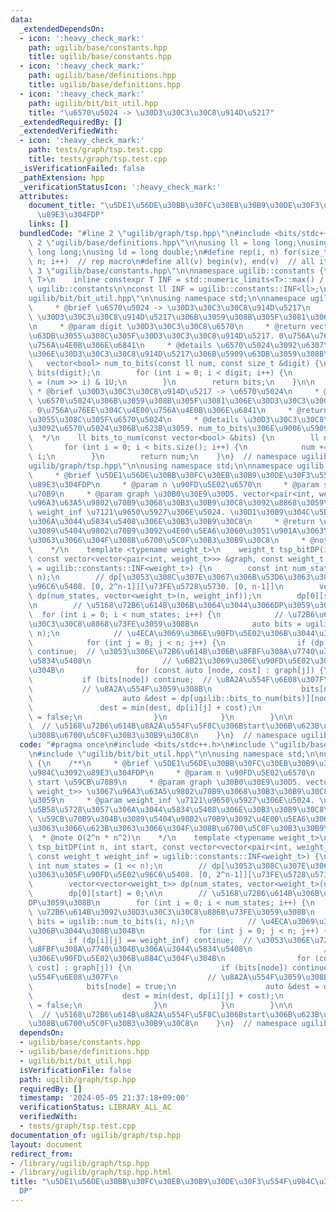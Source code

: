 ```yaml
---
data:
  _extendedDependsOn:
  - icon: ':heavy_check_mark:'
    path: ugilib/base/constants.hpp
    title: ugilib/base/constants.hpp
  - icon: ':heavy_check_mark:'
    path: ugilib/base/definitions.hpp
    title: ugilib/base/definitions.hpp
  - icon: ':heavy_check_mark:'
    path: ugilib/bit/bit_util.hpp
    title: "\u6570\u5024 -> \u30D3\u30C3\u30C8\u914D\u5217"
  _extendedRequiredBy: []
  _extendedVerifiedWith:
  - icon: ':heavy_check_mark:'
    path: tests/graph/tsp.test.cpp
    title: tests/graph/tsp.test.cpp
  _isVerificationFailed: false
  _pathExtension: hpp
  _verificationStatusIcon: ':heavy_check_mark:'
  attributes:
    document_title: "\u5DE1\u56DE\u30BB\u30FC\u30EB\u30B9\u30DE\u30F3\u554F\u984C\u3092\
      \u89E3\u304FDP"
    links: []
  bundledCode: "#line 2 \"ugilib/graph/tsp.hpp\"\n#include <bits/stdc++.h>\n#line\
    \ 2 \"ugilib/base/definitions.hpp\"\n\nusing ll = long long;\nusing ull = unsigned\
    \ long long;\nusing ld = long double;\n#define rep(i, n) for(size_t i = 0; i <\
    \ n; i++)  // rep macro\n#define all(v) begin(v), end(v)  // all iterator\n#line\
    \ 3 \"ugilib/base/constants.hpp\"\n\nnamespace ugilib::constants {\n    template<typename\
    \ T>\n    inline constexpr T INF = std::numeric_limits<T>::max() / 2;\n} // namespace\
    \ ugilib::constants\n\nconst ll INF = ugilib::constants::INF<ll>;\n#line 4 \"\
    ugilib/bit/bit_util.hpp\"\n\nusing namespace std;\n\nnamespace ugilib {\n    /**\n\
    \     * @brief \u6570\u5024 -> \u30D3\u30C3\u30C8\u914D\u5217\n     * @param num\
    \ \u30D3\u30C3\u30C8\u914D\u5217\u306B\u3059\u308B\u305F\u3081\u306E\u6570\u5024\
    \n     * @param digit \u30D3\u30C3\u30C8\u6570\n     * @return vector<bool> \u5909\
    \u63DB\u3055\u308C\u305F\u30D3\u30C3\u30C8\u914D\u5217. 0\u756A\u76EE\u304C\u4E00\
    \u756A\u4E0B\u306E\u6841\n     * @details \u6570\u5024\u3092\u6307\u5B9A\u6841\
    \u306E\u30D3\u30C3\u30C8\u914D\u5217\u306B\u5909\u63DB\u3059\u308B\n    */\n \
    \   vector<bool> num_to_bits(const ll num, const size_t &digit) {\n        vector<bool>\
    \ bits(digit);\n        for (int i = 0; i < digit; i++) {\n            bits[i]\
    \ = (num >> i) & 1U;\n        }\n        return bits;\n    }\n\n    /**\n    \
    \ * @brief \u30D3\u30C3\u30C8\u914D\u5217 -> \u6570\u5024\n     * @param bits\
    \ \u6570\u5024\u306B\u3059\u308B\u305F\u3081\u306E\u30D3\u30C3\u30C8\u914D\u5217\
    . 0\u756A\u76EE\u304C\u4E00\u756A\u4E0B\u306E\u6841\n     * @return ll \u5909\u63DB\
    \u3055\u308C\u305F\u6570\u5024\n     * @details \u30D3\u30C3\u30C8\u914D\u5217\
    \u3092\u6570\u5024\u306B\u623B\u3059. num_to_bits\u306E\u9006\u5909\u63DB\n  \
    \  */\n    ll bits_to_num(const vector<bool> &bits) {\n        ll num = 0;\n \
    \       for (int i = 0; i < bits.size(); i++) {\n            num += bits[i] <<\
    \ i;\n        }\n        return num;\n    }\n}  // namespace ugilib\n#line 5 \"\
    ugilib/graph/tsp.hpp\"\n\nusing namespace std;\n\nnamespace ugilib {\n    /**\n\
    \     * @brief \u5DE1\u56DE\u30BB\u30FC\u30EB\u30B9\u30DE\u30F3\u554F\u984C\u3092\
    \u89E3\u304FDP\n     * @param n \u90FD\u5E02\u6570\n     * @param start \u59CB\
    \u70B9\n     * @param graph \u30B0\u30E9\u30D5. vector<pair<int, weight_t>> \u3067\
    \u96A3\u63A5\u9802\u70B9\u3068\u30B3\u30B9\u30C8\u3092\u8868\u3059\n     * @param\
    \ weight_inf \u7121\u9650\u5927\u306E\u5024. \u30D1\u30B9\u304C\u5B58\u5728\u3057\
    \u306A\u3044\u5834\u5408\u306E\u30B3\u30B9\u30C8\n     * @return \u59CB\u70B9\u304B\
    \u3089\u5404\u9802\u70B9\u3092\u4E00\u5EA6\u3060\u3051\u901A\u3063\u3066\u623B\
    \u3063\u3066\u304F\u308B\u6700\u5C0F\u30B3\u30B9\u30C8\n     * @note O(2^n * n^2)\n\
    \    */\n    template <typename weight_t>\n    weight_t tsp_bitDP(int n, int start,\
    \ const vector<vector<pair<int, weight_t>>> &graph, const weight_t weight_inf\
    \ = ugilib::constants::INF<weight_t>) {\n        const int num_states = (1 <<\
    \ n);\n        // dp[\u3053\u308C\u307E\u3067\u306B\u53D6\u3063\u305F\u90FD\u5E02\
    \u96C6\u5408. [0, 2^n-1]][\u73FE\u5728\u5730. [0, n-1]]\n        vector<vector<weight_t>>\
    \ dp(num_states, vector<weight_t>(n, weight_inf));\n        dp[0][start] = 0;\n\
    \n        // \u5168\u72B6\u614B\u306B\u3064\u3044\u3066DP\u3059\u308B\n      \
    \  for (int i = 0; i < num_states; i++) {\n            // \u72B6\u614B\u3092\u30D3\
    \u30C3\u30C8\u8868\u73FE\u3059\u308B\n            auto bits = ugilib::num_to_bits(i,\
    \ n);\n            // \u4ECA\u3069\u306E\u90FD\u5E02\u306B\u3044\u308B\u304B\n\
    \            for (int j = 0; j < n; j++) {\n                if (dp[i][j] == weight_inf)\
    \ continue;  // \u3053\u306E\u72B6\u614B\u306B\u8FBF\u308A\u7740\u304B\u306A\u3044\
    \u5834\u5408\n                // \u6B21\u3069\u306E\u90FD\u5E02\u306B\u884C\u304F\
    \u304B\n                for (const auto [node, cost] : graph[j]) {\n         \
    \           if (bits[node]) continue;  // \u8A2A\u554F\u6E08\u307F\n         \
    \           // \u8A2A\u554F\u3059\u308B\n                    bits[node] = true;\n\
    \                    auto &dest = dp[ugilib::bits_to_num(bits)][node];\n     \
    \               dest = min(dest, dp[i][j] + cost);\n                    bits[node]\
    \ = false;\n                }\n            }\n        }\n\n        return dp[num_states-1][start];\
    \  // \u5168\u72B6\u614B\u8A2A\u554F\u5F8C\u306Bstart\u306B\u623B\u3063\u3066\u6765\
    \u308B\u6700\u5C0F\u30B3\u30B9\u30C8\n    }\n}  // namespace ugilib\n"
  code: "#pragma once\n#include <bits/stdc++.h>\n#include \"ugilib/base/constants.hpp\"\
    \n#include \"ugilib/bit/bit_util.hpp\"\n\nusing namespace std;\n\nnamespace ugilib\
    \ {\n    /**\n     * @brief \u5DE1\u56DE\u30BB\u30FC\u30EB\u30B9\u30DE\u30F3\u554F\
    \u984C\u3092\u89E3\u304FDP\n     * @param n \u90FD\u5E02\u6570\n     * @param\
    \ start \u59CB\u70B9\n     * @param graph \u30B0\u30E9\u30D5. vector<pair<int,\
    \ weight_t>> \u3067\u96A3\u63A5\u9802\u70B9\u3068\u30B3\u30B9\u30C8\u3092\u8868\
    \u3059\n     * @param weight_inf \u7121\u9650\u5927\u306E\u5024. \u30D1\u30B9\u304C\
    \u5B58\u5728\u3057\u306A\u3044\u5834\u5408\u306E\u30B3\u30B9\u30C8\n     * @return\
    \ \u59CB\u70B9\u304B\u3089\u5404\u9802\u70B9\u3092\u4E00\u5EA6\u3060\u3051\u901A\
    \u3063\u3066\u623B\u3063\u3066\u304F\u308B\u6700\u5C0F\u30B3\u30B9\u30C8\n   \
    \  * @note O(2^n * n^2)\n    */\n    template <typename weight_t>\n    weight_t\
    \ tsp_bitDP(int n, int start, const vector<vector<pair<int, weight_t>>> &graph,\
    \ const weight_t weight_inf = ugilib::constants::INF<weight_t>) {\n        const\
    \ int num_states = (1 << n);\n        // dp[\u3053\u308C\u307E\u3067\u306B\u53D6\
    \u3063\u305F\u90FD\u5E02\u96C6\u5408. [0, 2^n-1]][\u73FE\u5728\u5730. [0, n-1]]\n\
    \        vector<vector<weight_t>> dp(num_states, vector<weight_t>(n, weight_inf));\n\
    \        dp[0][start] = 0;\n\n        // \u5168\u72B6\u614B\u306B\u3064\u3044\u3066\
    DP\u3059\u308B\n        for (int i = 0; i < num_states; i++) {\n            //\
    \ \u72B6\u614B\u3092\u30D3\u30C3\u30C8\u8868\u73FE\u3059\u308B\n            auto\
    \ bits = ugilib::num_to_bits(i, n);\n            // \u4ECA\u3069\u306E\u90FD\u5E02\
    \u306B\u3044\u308B\u304B\n            for (int j = 0; j < n; j++) {\n        \
    \        if (dp[i][j] == weight_inf) continue;  // \u3053\u306E\u72B6\u614B\u306B\
    \u8FBF\u308A\u7740\u304B\u306A\u3044\u5834\u5408\n                // \u6B21\u3069\
    \u306E\u90FD\u5E02\u306B\u884C\u304F\u304B\n                for (const auto [node,\
    \ cost] : graph[j]) {\n                    if (bits[node]) continue;  // \u8A2A\
    \u554F\u6E08\u307F\n                    // \u8A2A\u554F\u3059\u308B\n        \
    \            bits[node] = true;\n                    auto &dest = dp[ugilib::bits_to_num(bits)][node];\n\
    \                    dest = min(dest, dp[i][j] + cost);\n                    bits[node]\
    \ = false;\n                }\n            }\n        }\n\n        return dp[num_states-1][start];\
    \  // \u5168\u72B6\u614B\u8A2A\u554F\u5F8C\u306Bstart\u306B\u623B\u3063\u3066\u6765\
    \u308B\u6700\u5C0F\u30B3\u30B9\u30C8\n    }\n}  // namespace ugilib\n"
  dependsOn:
  - ugilib/base/constants.hpp
  - ugilib/base/definitions.hpp
  - ugilib/bit/bit_util.hpp
  isVerificationFile: false
  path: ugilib/graph/tsp.hpp
  requiredBy: []
  timestamp: '2024-05-05 21:37:18+09:00'
  verificationStatus: LIBRARY_ALL_AC
  verifiedWith:
  - tests/graph/tsp.test.cpp
documentation_of: ugilib/graph/tsp.hpp
layout: document
redirect_from:
- /library/ugilib/graph/tsp.hpp
- /library/ugilib/graph/tsp.hpp.html
title: "\u5DE1\u56DE\u30BB\u30FC\u30EB\u30B9\u30DE\u30F3\u554F\u984C\u3092\u89E3\u304F\
  DP"
---
```

